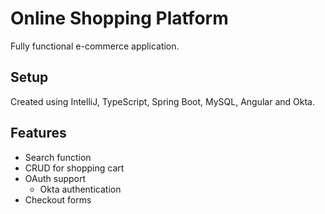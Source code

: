 # Online Shopping Platform
Fully functional e-commerce application.

## Setup
Created using IntelliJ, TypeScript, Spring Boot, MySQL, Angular and Okta.

## Features
* Search function
* CRUD for shopping cart
* OAuth support
    * Okta authentication
* Checkout forms

## 


